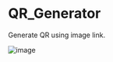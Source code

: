 # QR_Generator
Generate QR using image link.

![image](https://github.com/user-attachments/assets/d4f5cc20-5b3f-40c7-806d-44d7364796ed)
